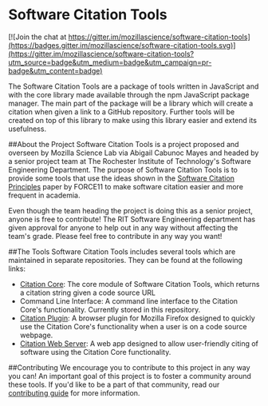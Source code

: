 # Software Citation Tools

[![Join the chat at https://gitter.im/mozillascience/software-citation-tools](https://badges.gitter.im/mozillascience/software-citation-tools.svg)](https://gitter.im/mozillascience/software-citation-tools?utm_source=badge&utm_medium=badge&utm_campaign=pr-badge&utm_content=badge)

The Software Citation Tools are a package of tools written in JavaScript and with the core library made available through the npm JavaScript package manager. The main part of the package will be a library which will create a citation when given a link to a GitHub repository. Further tools will be created on top of this library to make using this library easier and extend its usefulness.

##About the Project
Software Citation Tools is a project proposed and overseen by Mozilla Science Lab via Abigail Cabunoc Mayes and headed by a senior project team at The Rochester Institute of Technology's Software Engineering Department. The purpose of Software Citation Tools is to provide some tools that use the ideas shown in the [Software Citation Principles](https://www.force11.org/software-citation-principles) paper by FORCE11 to make software citation easier and more frequent in academia.

Even though the team heading the project is doing this as a senior project, anyone is free to contribute! The RIT Software Engineering department has given approval for anyone to help out in any way without affecting the team's grade. Please feel free to contribute in any way you want!

##The Tools
Software Citation Tools includes several tools which are maintained in separate repositories. They can be found at the following links:
- [Citation Core](https://github.com/mozillascience/CitationCore): The core module of Software Citation Tools, which returns a citation string given a code source URL
- Command Line Interface: A command line interface to the Citation Core's functionality. Currently stored in this repository.
- [Citation Plugin](https://github.com/mozillascience/citation-plugin): A browser plugin for Mozilla Firefox designed to quickly use the Citation Core's functionality when a user is on a code source webpage.
- [Citation Web Server](https://github.com/mozillascience/citation-web-server): A web app designed to allow user-friendly citing of software using the Citation Core functionality.

##Contributing
We encourage you to contribute to this project in any way you can! An important goal of this project is to foster a community around these tools. If you'd like to be a part of that community, read our [contributing guide](https://github.com/mozillascience/software-citation-tools/blob/master/CONTRIBUTING.md) for more information.
